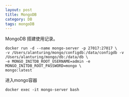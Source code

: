 ```yaml
---
layout: post
title: MongoDB
category: DB
tags: mongoDB
---
```

 MongoDB 搭建使用记录。


```shell
docker run -d --name mongo-server -p 27017:27017 \
-v /Users/alanturing/mongo/configdb:/data/configdb -v /Users/alanturing/mongo/db:/data/db \
-e MONGO_INITDB_ROOT_USERNAME=admin -e MONGO_INITDB_ROOT_PASSWORD=mongo \
mongo:latest
```



进入mongo容器

```shell
docker exec -it mongo-server bash
```

